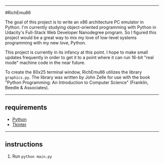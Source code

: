 ----
#RichEmu86

The goal of this project is to write an x86 architecture PC emulator in Python.
I'm currently studying object-oriented programming with Python in Udacity's
Full-Stack Web Developer Nanodegree program. So I figured this project would be
a great way to mix my love of low-level systems programming with my new love,
Python.

This project is currently in its infancy at this point. I hope to make small
updates frequently in order to get it to a point where it can run 16-bit "real
mode" machine code in the near future.

To create the 80x25 terminal window, RichEmu86 utilizes the library
```graphics.py```. The library was written by John Zelle for use with the book
"Python Programming: An Introduction to Computer Science" (Franklin, Beedle &
Associates).

----
## requirements
* [Python](https://wiki.python.org/moin/)
* [Tkinter](https://wiki.python.org/moin/TkInter)

----
## instructions
1. Run ```python main.py```